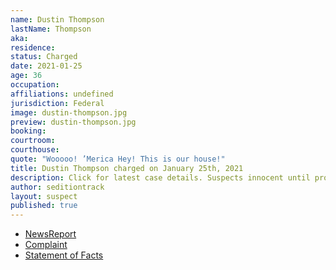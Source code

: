 ```yaml
---
name: Dustin Thompson
lastName: Thompson
aka: 
residence: 
status: Charged
date: 2021-01-25
age: 36
occupation: 
affiliations: undefined
jurisdiction: Federal
image: dustin-thompson.jpg
preview: dustin-thompson.jpg
booking: 
courtroom: 
courthouse: 
quote: "Wooooo! ’Merica Hey! This is our house!"
title: Dustin Thompson charged on January 25th, 2021
description: Click for latest case details. Suspects innocent until proven guilty.
author: seditiontrack
layout: suspect
published: true
---
```

- [NewsReport](https://www.fox19.com/2021/01/26/fbi-more-ohioans-charged-violent-us-capitol-protest/)
- [Complaint](https://www.justice.gov/opa/page/file/1361301/download)
- [Statement of Facts](https://www.justice.gov/opa/page/file/1361301/download)
